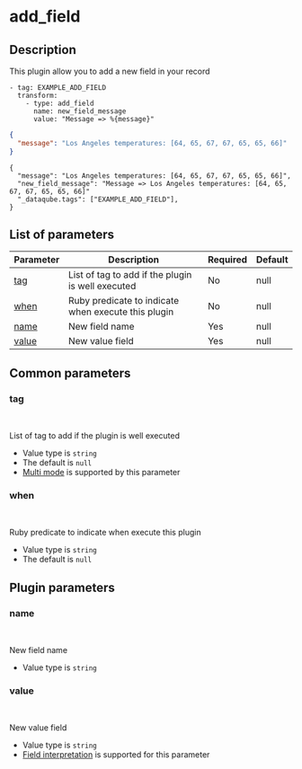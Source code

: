 # add_field <Badge type='tip' text='community' vertical='top' />

## Description
This plugin allow you to add a new field in your record

<CodeGroup>
  <CodeGroupItem title='CONFIG'>

```yaml{3-5}
- tag: EXAMPLE_ADD_FIELD
  transform:
    - type: add_field
      name: new_field_message
      value: "Message => %{message}"
```

  </CodeGroupItem>
  <CodeGroupItem title='EVENT'>

  ```json
  {
    "message": "Los Angeles temperatures: [64, 65, 67, 67, 65, 65, 66]"
  }
  ```
  
  </CodeGroupItem>
  <CodeGroupItem title='OUTPUT'>
  
  ```json{5-15}
  {
    "message": "Los Angeles temperatures: [64, 65, 67, 67, 65, 65, 66]",
    "new_field_message": "Message => Los Angeles temperatures: [64, 65, 67, 67, 65, 65, 66]"
    "_dataqube.tags": ["EXAMPLE_ADD_FIELD"],
  }
  ```
  
  </CodeGroupItem>
</CodeGroup>
  

## List of parameters
| Parameter | Description | Required | Default |
|---|---|---|---|
| [tag](#tag) | List of tag to add if the plugin is well executed | No | null |
| [when](#when) | Ruby predicate to indicate when execute this plugin | No | null |
| [name](#name) | New field name | Yes | null |
| [value](#value) | New value field | Yes | null |

## Common parameters
### tag
<br/>
<Badge type=warning text=optional vertical=bottom />

List of tag to add if the plugin is well executed
- Value type is `string`
- The default is `null`
- [Multi mode](#) is supported by this parameter

### when
<br/>
<Badge type=warning text=optional vertical=bottom />

Ruby predicate to indicate when execute this plugin
- Value type is `string`
- The default is `null`

## Plugin parameters
### name
<br/>
<Badge type=tip text=required vertical=bottom />

New field name
- Value type is `string`

### value
<br/>
<Badge type=tip text=required vertical=bottom />

New value field
- Value type is `string`
- [Field interpretation](#) is supported for this parameter


